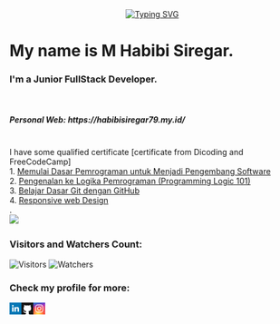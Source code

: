 <div align="center">
<a href="https://git.io/typing-svg"><img src="https://readme-typing-svg.herokuapp.com?font=Bebas+Neue&size=70&pause=1000&width=500&height=100&lines=Hello+visitors!" alt="Typing SVG" /></a>  
</div>

<div>
<h1>My name is <b>M Habibi Siregar</b>.</h1>
<h3>I'm a Junior <b>FullStack Developer</b>.</h3><br>
<h5>Personal Web: https://habibisiregar79.my.id/</h5><br>
</div>

<div>
I have some qualified certificate  [certificate from Dicoding and FreeCodeCamp]<br>
1. <a href="https://www.dicoding.com/certificates/07Z60OMDJZQR">Memulai Dasar Pemrograman untuk Menjadi Pengembang Software</a><br>
2. <a href="https://www.dicoding.com/certificates/4EXGQMG01ZRL">Pengenalan ke Logika Pemrograman (Programming Logic 101)</a><br>
3. <a href="https://www.dicoding.com/certificates/98XWLDNV4ZM3">Belajar Dasar Git dengan GitHub</a><br>
4. <a href="https://www.freecodecamp.org/certification/HabibiSiregar/responsive-web-design">Responsive web Design</a><br>
</div>.<br>

<div align="left">
  <picture>
  <source
    srcset="https://github-readme-stats.vercel.app/api/top-langs/?username=Kyra-Code79&layout=pie&langs_count=8&theme=tokyonight"
    media="(prefers-color-scheme: dark), (prefers-color-scheme: no-preference)"
  />
    <img src="https://github-readme-stats.vercel.app/api?username=Kyra-Code79&show_icons=true" />
</picture>
</div>

<div>
  <h3>Visitors and Watchers Count:</h3>
  <img src="https://visitor-badge.laobi.icu/badge?page_id=Kyra-Code79" alt="Visitors" />
  <img src="https://img.shields.io/github/watchers/Kyra-Code79/Kyra-Code79" alt="Watchers" />
</div>

<div>
  <h3>Check my profile for more:</h3>
  <a href="https://www.linkedin.com/in/habibisiregar79/">
    <img align="left" alt="Habibi Siregar Linkdin" width="21px" src="https://raw.githubusercontent.com/edent/SuperTinyIcons/099dc12b59179d07d534069bc8551718f786d91a/images/svg/linkedin.svg" />
  </a>
  <a href="https://github.com/Kyra-Code79">
    <img align="left" alt="Habibi Siregar Github" width="21px" src="https://raw.githubusercontent.com/edent/SuperTinyIcons/099dc12b59179d07d534069bc8551718f786d91a/images/svg/github.svg" />
  </a>
  <a href="https://instagram.com/habibisiregar79?igshid=MzNlNGNkZWQ4Mg==">
    <img align="left" alt="Habibi Siregar Github" width="21px" src="https://raw.githubusercontent.com/edent/SuperTinyIcons/099dc12b59179d07d534069bc8551718f786d91a/images/svg/instagram.svg" />
  </a>
</div> 
